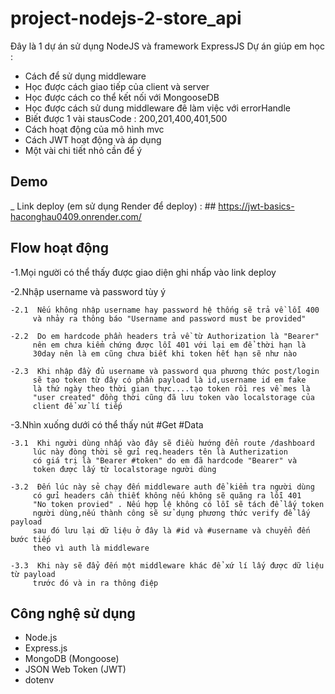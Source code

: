 ﻿# project-nodejs-2-store_api
Đây là 1 dự án sử dụng NodeJS và framework ExpressJS
Dự án giúp em học :
  - Cách để sử dụng middleware
  - Học được cách giao tiếp của client và server
  - Học được cách co thể kết nối với MongooseDB
  - Học được cách sử dung middleware đê làm việc với errorHandle
  - Biết được 1 vài stausCode : 200,201,400,401,500
  - Cách hoạt động của mô hình mvc 
  - Cách JWT hoạt động và áp dụng 
  - Một vài chi tiết nhỏ cần để ý

## Demo
  _ Link deploy (em sử dụng Render để deploy) :
    ## https://jwt-basics-haconghau0409.onrender.com/

## Flow hoạt động 
  -1.Mọi người có thể thấy được giao diện ghi nhấp vào link deploy
  
  -2.Nhập username và password tùy ý
  
    -2.1  Nếu không nhập username hay password hệ thống sẽ trả về lỗi 400
         và nhảy ra thông báo "Username and password must be provided"
         
    -2.2  Do em hardcode phần headers trả về từ Authorization là "Bearer"
         nên em chưa kiểm chứng được lỗi 401 với lại em để thời hạn là
         30day nên là em cũng chưa biết khi token hết hạn sẽ như nào
         
    -2.3  Khi nhập đầy đủ username và password qua phương thức post/login
         sẽ tạo token từ đây có phần payload là id,username id em fake
         là thứ ngày theo thời gian thực....tạo token rồi res về mes là
         "user created" đồng thời cũng đã lưu token vào localstorage của
         client để xử lí tiếp
         
  -3.Nhìn xuống dưới có thể thấy nút #Get #Data
  
    -3.1  Khi người dùng nhấp vào đây sẽ điều hướng đển route /dashboard
         lúc này đòng thời sẽ gửi req.headers tên là Autherization 
         có giá trị là "Bearer #token" do em đã hardcode "Bearer" và 
         token được lấy từ localstorage người dùng
         
    -3.2  Đến lúc này sẻ chạy đến middleware auth để kiểm tra người dùng
         có gửi headers cần thiết không nếu không sẽ quăng ra lỗi 401
         "No token provied" . Nếu hợp lệ không có lỗi sẽ tách để lấy token
         người dùng,nếu thành công sẽ sử dụng phương thức verify để lấy payload
         sau đó lưu lại dữ liệu ở đây là #id và #username và chuyển đến bước tiếp 
         theo vì auth là middleware
         
    -3.3  Khi này sẽ đẩy đến một middleware khác để xứ lí lấy được dữ liệu từ payload
         trước đó và in ra thông điệp 
         

## Công nghệ sử dụng

- Node.js
- Express.js
- MongoDB (Mongoose)
- JSON Web Token (JWT)
- dotenv  
         
         
          
